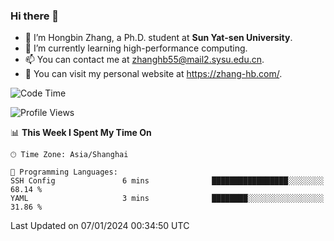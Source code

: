 ### Hi there 👋

- 🔭 I’m Hongbin Zhang, a Ph.D. student at **Sun Yat-sen University**.
- 🌱 I’m currently learning high-performance computing.
- 📫 You can contact me at zhanghb55@mail2.sysu.edu.cn.
- 👀 You can visit my personal website at https://zhang-hb.com/.

<!--START_SECTION:waka-->
![Code Time](http://img.shields.io/badge/Code%20Time-279%20hrs%2033%20mins-blue)

![Profile Views](http://img.shields.io/badge/Profile%20Views-0-blue)

📊 **This Week I Spent My Time On** 

```text
🕑︎ Time Zone: Asia/Shanghai

💬 Programming Languages: 
SSH Config               6 mins              █████████████████░░░░░░░░   68.14 % 
YAML                     3 mins              ████████░░░░░░░░░░░░░░░░░   31.86 % 
```


 Last Updated on 07/01/2024 00:34:50 UTC
<!--END_SECTION:waka-->
